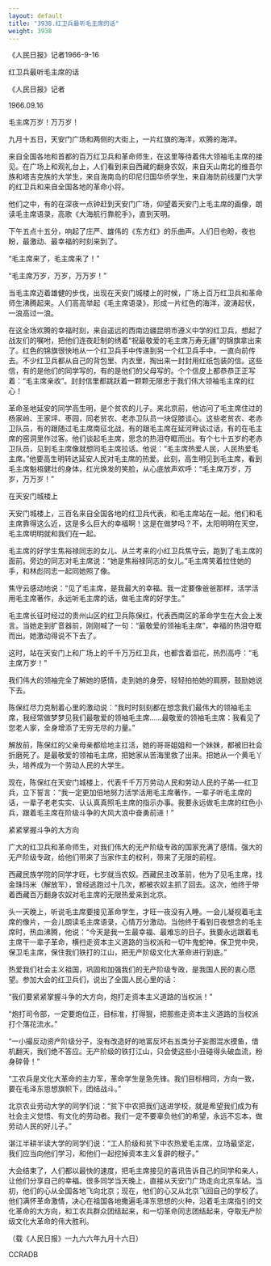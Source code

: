 ```yaml
---
layout: default
title: "3938.红卫兵最听毛主席的话"
weight: 3938
---
```


《人民日报》记者1966-9-16

红卫兵最听毛主席的话

《人民日报》记者

1966.09.16

毛主席万岁！万万岁！

九月十五日，天安门广场和两侧的大街上，一片红旗的海洋，欢腾的海洋。

来自全国各地和首都的百万红卫兵和革命师生，在这里等待着伟大领袖毛主席的接见。在广场上和观礼台上，人们看到来自西藏的翻身农奴，来自天山南北的维吾尔族和塔吉克族的大学生，来自海南岛的印尼归国华侨学生，来自海防前线厦门大学的红卫兵和来自全国各地的革命小将。

他们之中，有的在深夜一点钟赶到天安门广场，仰望着天安门上毛主席的画像，朗读毛主席语录，高歌《大海航行靠舵手》，直到天明。

下午五点十五分，响起了庄严、雄伟的《东方红》的乐曲声。人们日也盼，夜也盼，最激动、最幸福的时刻来到了。

“毛主席来了，毛主席来了！”

“毛主席万岁，万岁，万万岁！”

当毛主席迈着雄健的步伐，出现在天安门城楼上的时候，广场上百万红卫兵和革命师生沸腾起来。人们高高举起《毛主席语录》，形成一片红色的海洋，波涛起伏，一浪高过一浪。

在这全场欢腾的幸福时刻，来自遥远的西南边疆昆明市遵义中学的红卫兵，想起了战友们的嘱咐，把他们连夜赶制的绣着“祝最敬爱的毛主席万寿无疆”的锦旗拿出来了。红色的锦旗很快地从一个红卫兵手中传递到另一个红卫兵手中，一直向前传去。不少红卫兵都从自己的背包里、内衣里，掏出来一封封用红纸包装的信。这些信，有的是他们的同学写的，有的是他们的父母写的。个个信皮上都恭恭正正写着：“毛主席亲收”。封封信里都跳跃着一颗颗无限忠于我们伟大领袖毛主席的红心！

革命圣地延安的同学高生明，是个贫农的儿子。来北京前，他访问了毛主席住过的杨家岭、王家坪、枣园，同老贫农、老赤卫队员一块促膝谈心。这些老贫农、老赤卫队员，有的跟随过毛主席南征北战，有的跟毛主席在延河畔谈过话，有的在毛主席的窑洞里作过客。他们谈起毛主席，思念的热泪夺眶而出。有个七十五岁的老赤卫队员，见到毛主席像就想同毛主席拉话。他说：“毛主席热爱人民，人民热爱毛主席。”他要高生明转达延安人民对毛主席的热爱。此刻，高生明见到毛主席，看到毛主席魁梧健壮的身体，红光焕发的笑脸，从心底放声欢呼：“毛主席万岁，万岁，万万岁！”

在天安门城楼上

天安门城楼上，三百名来自全国各地的红卫兵代表，和毛主席站在一起。他们和毛主席靠得这么近，这是多么巨大的幸福啊！这是在做梦吗？不，太阳明明在天空，毛主席明明就和我们在一起。

毛主席的好学生焦裕禄同志的女儿、从兰考来的小红卫兵焦守云，跑到了毛主席的面前。旁边的同志对毛主席说：“她是焦裕禄同志的女儿。”毛主席笑着拉住她的手，和林彪同志一起同她照了像。

焦守云感动地说：“见了毛主席，是我最大的幸福。我一定要像爸爸那样，活学活用毛主席著作，永远听毛主席的话，做毛主席的好学生。”

毛主席长征时经过的贵州山区的红卫兵陈保红，代表西南区的革命学生在大会上发言。当她走到扩音器前，刚刚喊了一句：“最敬爱的领袖毛主席”，幸福的热泪夺眶而出。她激动得说不下去了。

这时，站在天安门上和广场上的千千万万红卫兵，也都含着泪花，热烈高呼：“毛主席万岁！”

我们伟大的领袖完全了解她的感情，走到她的身旁，轻轻拍拍她的肩膀，鼓励她说下去。

陈保红尽力克制着心里的激动说：“我时时刻刻都在想念我们最伟大的领袖毛主席，我经常做梦梦见我们最敬爱的领袖毛主席……最敬爱的领袖毛主席：我看见了您老人家，全身增添了无穷无尽的力量。”

解放前，陈保红的父亲母亲都给地主扛活，她的哥哥姐姐和一个妹妹，都被旧社会折磨死了。是最敬爱的领袖毛主席，把她家从苦海里救了出来。把她从一个黄毛丫头，培养成为一个劳动人民的大学生。

现在，陈保红在天安门城楼上，代表千千万万劳动人民和劳动人民的子弟──红卫兵，立下誓言：“我一定更加倍地努力活学活用毛主席著作，一辈子听毛主席的话，一辈子老老实实、认认真真照毛主席的指示办事。我要永远做毛主席的红色小兵，跟着毛主席在阶级斗争的大风大浪中奋勇前进！”

紧紧掌握斗争的大方向

广大的红卫兵和革命师生，对我们伟大的无产阶级专政的国家充满了感情。强大的无产阶级专政，给他们带来了当家作主的权利，带来了无限的前程。

西藏民族学院的同学才旺，七岁就当农奴。西藏民主改革前，他为了见毛主席，找金珠玛米（解放军），曾经逃跑过十几次，都被农奴主抓了回去。这次，他终于带着西藏百万翻身农奴对毛主席的无限热爱来到北京。

头一天晚上，听说毛主席要接见革命学生，才旺一夜没有入睡。一会儿凝视着毛主席的像片，一会儿朗读毛主席语录，心情万分激动。当他终于看到日夜想念的毛主席时，热血沸腾，他说：“今天是我一生最幸福、最难忘的日子。我要永远跟着毛主席干一辈子革命，横扫走资本主义道路的当权派和一切牛鬼蛇神，保卫党中央，保卫毛主席，保住我们铁打的江山，把无产阶级文化大革命进行到底。”

热爱我们社会主义祖国，巩固和加强我们的无产阶级专政，是我国人民的衷心愿望。参加大会的红卫兵们，说出了全国人民心里的话：

“我们要紧紧掌握斗争的大方向，炮打走资本主义道路的当权派！”

“炮打司令部，一定要炮位正，目标准，打得狠，把那些走资本主义道路的当权派打个落花流水。”

“一小撮反动资产阶级分子，没有改造好的地富反坏右五类分子妄图混水摸鱼，借机翻天，我们绝不答应。无产阶级的铁打江山，只会使这些小丑碰得头破血流，粉身碎骨！”

“工农兵是文化大革命的主力军，革命学生是急先锋。我们目标相同，方向一致，要在毛泽东思想旗帜下，团结战斗。”

北京农业劳动大学的同学们说：“贫下中农把我们送进学校，就是希望我们成为有社会主义觉悟、有文化的劳动者。我们一定不要辜负他们的希望，永远不忘本，做劳动人民的好儿子。”

湛江半耕半读大学的同学们说：“工人阶级和贫下中农热爱毛主席，立场最坚定，我们应当向他们学习，和他们一起挖掉资本主义复辟的根子。”

大会结束了，人们都以最快的速度，把毛主席接见的喜讯告诉自己的同学和亲人，让他们分享自己的幸福。很多同学当天晚上，直接从天安门广场走向北京车站。当初，他们的心从全国各地飞向北京；现在，他们的心又从北京飞回自己的学校了。他们满怀革命激情，决心在祖国各地撒遍毛泽东思想的火种，沿着毛主席指引的文化革命的大方向，和工农兵群众团结起来，和一切革命同志团结起来，夺取无产阶级文化大革命的伟大胜利。

（载《人民日报》一九六六年九月十六日）

CCRADB

